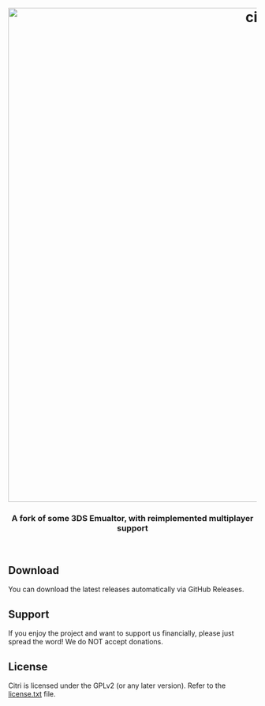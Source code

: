<h1 align="center">
  <br>
  <a href="https://github.com/TheMayhemCommunity/citri-emu"><img src="https://github.com/TheMayhemCommunity/citri-emu/assets/48419040/f23fe4b9-e477-4717-b3ef-4adad19cf7b4" alt="citri" width="1000"></a>
  <br>

  <h3 align="center">A fork of some 3DS Emualtor, with reimplemented multiplayer support</h3>
  <br>
</h1>

## Download

You can download the latest releases automatically via GitHub Releases.


## Support

If you enjoy the project and want to support us financially, please just spread the word!
We do NOT accept donations.

## License

Citri is licensed under the GPLv2 (or any later version). Refer to the [license.txt](https://github.com/TheMayhemCommunity/citri-emu/blob/master/license.txt) file.
